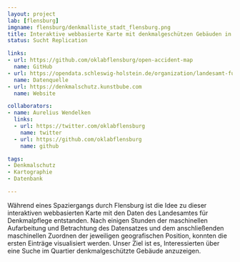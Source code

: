 ```yaml
---
layout: project
lab: [flensburg]
imgname: flensburg/denkmalliste_stadt_flensburg.png
title: Interaktive webbasierte Karte mit denkmalgeschützen Gebäuden in Flensburg
status: Sucht Replication

links:
- url: https://github.com/oklabflensburg/open-accident-map
  name: GitHub
- url: https://opendata.schleswig-holstein.de/organization/landesamt-fur-denkmalpflege
  name: Datenquelle
- url: https://denkmalschutz.kunstbube.com
  name: Website

collaborators:
- name: Aurelius Wendelken
  links:
  - url: https://twitter.com/oklabflensburg
    name: twitter
  - url: https://github.com/oklabflensburg
    name: github

tags:
- Denkmalschutz
- Kartographie
- Datenbank

---
```


Während eines Spaziergangs durch Flensburg ist die Idee zu dieser interaktiven webbasierten Karte mit den Daten des Landesamtes für Denkmalpflege entstanden. Nach einigen Stunden der maschinellen Aufarbeitung und Betrachtung des Datensatzes und dem anschließenden maschinellen Zuordnen der jeweiligen geografischen Position, konnten die ersten Einträge visualisiert werden. Unser Ziel ist es, Interessierten über eine Suche im Quartier denkmalgeschützte Gebäude anzuzeigen.

